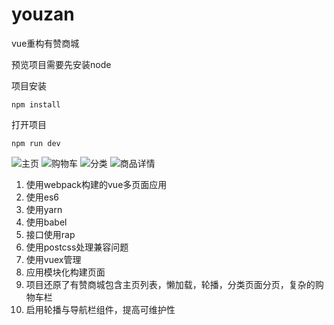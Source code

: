# youzan
vue重构有赞商城

预览项目需要先安装node

项目安装
```
npm install
```

打开项目
```
npm run dev
```
![主页](https://ws1.sinaimg.cn/large/006tKfTcgy1flhtezdoxmj30af0ijdgo.jpg)
![购物车](https://ws1.sinaimg.cn/large/006tKfTcgy1flhtepk432j30ah0ig3zm.jpg)
![分类](https://ws4.sinaimg.cn/large/006tKfTcgy1flhtewrqt2j30ak0ik0tz.jpg)
![商品详情](https://ws3.sinaimg.cn/large/006tKfTcgy1flhtfifqyaj30ah0ijwf4.jpg)

1. 使用webpack构建的vue多页面应用
2. 使用es6
3. 使用yarn
4. 使用babel
5. 接口使用rap
6. 使用postcss处理兼容问题
7. 使用vuex管理
8. 应用模块化构建页面
9. 项目还原了有赞商城包含主页列表，懒加载，轮播，分类页面分页，复杂的购物车栏
10. 启用轮播与导航栏组件，提高可维护性
